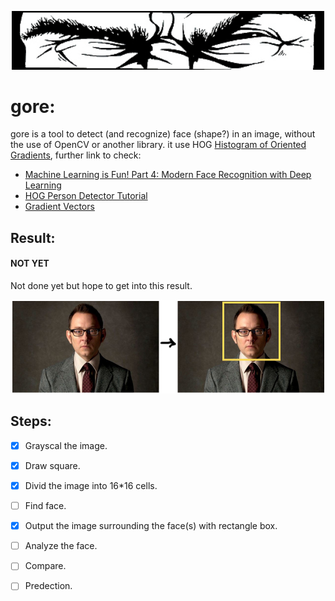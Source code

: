 <p align="center"><img src="Cover1.jpg" width="500"></p>

gore:
=====
gore is a tool to detect (and recognize) face (shape?) in an image, without the use of OpenCV or another library. it use HOG [Histogram of Oriented Gradients](https://en.wikipedia.org/wiki/Histogram_of_oriented_gradients), further link to check:
* [Machine Learning is Fun! Part 4: Modern Face Recognition with Deep Learning](https://medium.com/@ageitgey/machine-learning-is-fun-part-4-modern-face-recognition-with-deep-learning-c3cffc121d78)
* [HOG Person Detector Tutorial](http://mccormickml.com/2013/05/09/hog-person-detector-tutorial/)
* [Gradient Vectors](http://mccormickml.com/2013/05/07/gradient-vectors/)

Result:
-------
#### NOT YET
Not done yet but hope to get into this result.
<p align="center"><img src="GoreProject.png" width="500"></p>

Steps:
------

- [x] Grayscal the image.
- [x] Draw square.
- [x] Divid the image into 16*16 cells.
- [ ] Find face.
- [x] Output the image surrounding the face(s) with rectangle box.
- [ ] Analyze the face.
- [ ] Compare.
- [ ] Predection.

